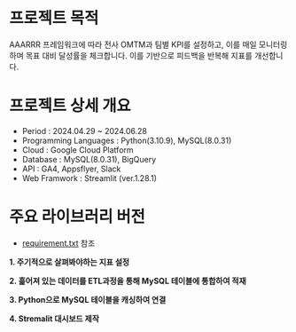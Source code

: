 # 프로젝트 목적
AAARRR 프레임워크에 따라 전사 OMTM과 팀별 KPI를 설정하고, 이를 매일 모니터링하며 목표 대비 달성률을 체크합니다. 이를 기반으로 피드백을 반복해 지표를 개선합니다. 

# 프로젝트 상세 개요
- Period : 2024.04.29 ~ 2024.06.28 
- Programming Languages : Python(3.10.9), MySQL(8.0.31)
- Cloud : Google Cloud Platform
- Database : MySQL(8.0.31), BigQuery
- API : GA4, Appsflyer, Slack
- Web Framwork : Streamlit (ver.1.28.1)

# 주요 라이브러리 버전
- [requirement.txt](etl_dashboard/requirement.txt) 참조


**1. 주기적으로 살펴봐야하는 지표 설정**

**2. 흝어져 있는 데이터를 ETL과정을 통해 MySQL 테이블에 통합하여 적재**

**3. Python으로 MySQL 테이블을 캐싱하여 연결**

**4. Stremalit 대시보드 제작**
